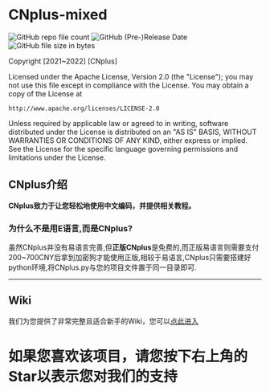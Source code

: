 # CNplus-mixed
<img alt="GitHub repo file count" src="https://img.shields.io/github/directory-file-count/CNplus/CNplus-mixed"></img>
<img alt="GitHub (Pre-)Release Date" src="https://img.shields.io/github/release-date-pre/CNplus/CNplus-mixed"></img>
<img alt="GitHub file size in bytes" src="https://img.shields.io/github/size/CNplus/CNplus-mixed"></img>

Copyright [2021~2022] [CNplus]

Licensed under the Apache License, Version 2.0 (the "License");
you may not use this file except in compliance with the License.
You may obtain a copy of the License at

    http://www.apache.org/licenses/LICENSE-2.0

Unless required by applicable law or agreed to in writing, software
distributed under the License is distributed on an "AS IS" BASIS,
WITHOUT WARRANTIES OR CONDITIONS OF ANY KIND, either express or implied.
See the License for the specific language governing permissions and
limitations under the License.

## CNplus介绍

<b>CNplus致力于让您轻松地使用中文编码，并提供相关教程。</b>
### 为什么不是用E语言,而是CNplus?
虽然CNplus并没有易语言完善,但**正版CNplus**是免费的,而正版易语言则需要支付200~700CNY后拿到加密狗才能使用正版,相较于易语言,CNplus只需要搭建好python环境,将CNplus.py与您的项目文件置于同一目录即可.

---
## Wiki
我们为您提供了非常完整且适合新手的Wiki，您可以[点此进入](https://github.com/CNplus/CNplus-mixed/wiki)

# 如果您喜欢该项目，请您按下右上角的Star以表示您对我们的支持
